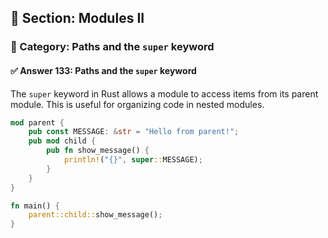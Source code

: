 ## 📘 Section: Modules II  
### 🔹 Category: Paths and the `super` keyword  
#### ✅ Answer 133: Paths and the `super` keyword

The `super` keyword in Rust allows a module to access items from its parent module. This is useful for organizing code in nested modules.

```rust
mod parent {
    pub const MESSAGE: &str = "Hello from parent!";
    pub mod child {
        pub fn show_message() {
            println!("{}", super::MESSAGE);
        }
    }
}

fn main() {
    parent::child::show_message();
}
```
